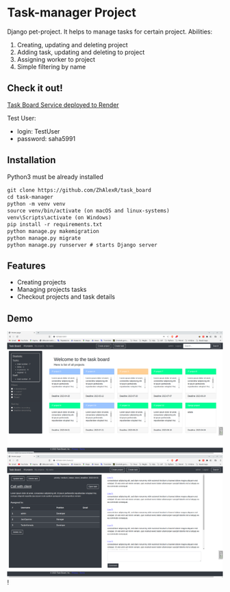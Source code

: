 # Task-manager Project

Django pet-project. It helps to manage tasks for certain project.
Abilities:
1. Creating, updating and deleting project
2. Adding task, updating and deleting to project
3. Assigning worker to project
4. Simple filtering by name


## Check it out!

[Task Board Service deployed to Render](https://task-board-service.onrender.com/)

Test User:
- login: TestUser
- password: saha5991



## Installation

Python3 must be already installed

```shell
git clone https://github.com/ZhAlexR/task_board
cd task-manager
python -m venv venv
source venv/bin/activate (on macOS and linux-systems)
venv\Scripts\activate (on Windows)
pip install -r requirements.txt
python manage.py makemigration
python manage.py migrate 
python manage.py runserver # starts Django server
```

## Features

* Creating projects
* Managing projects tasks
* Checkout projects and task details

## Demo

![img.png](demo_images/img.png)
![img_1.png](demo_images/img_1.png)!

